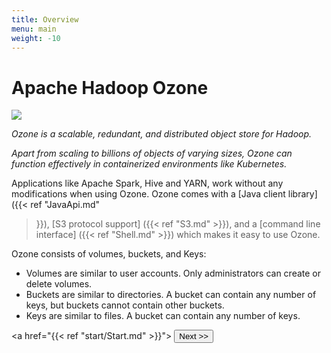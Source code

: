 ```yaml
---
title: Overview
menu: main
weight: -10
---
```

<!---
  Licensed to the Apache Software Foundation (ASF) under one or more
  contributor license agreements.  See the NOTICE file distributed with
  this work for additional information regarding copyright ownership.
  The ASF licenses this file to You under the Apache License, Version 2.0
  (the "License"); you may not use this file except in compliance with
  the License.  You may obtain a copy of the License at

      http://www.apache.org/licenses/LICENSE-2.0

  Unless required by applicable law or agreed to in writing, software
  distributed under the License is distributed on an "AS IS" BASIS,
  WITHOUT WARRANTIES OR CONDITIONS OF ANY KIND, either express or implied.
  See the License for the specific language governing permissions and
  limitations under the License.
-->

# Apache Hadoop Ozone

<img src="ozone-usage.png" style="max-width: 60%;"/>

*_Ozone is a scalable, redundant, and distributed object store for Hadoop. <p>
Apart from scaling to billions of objects of varying sizes,
Ozone can function effectively in containerized environments
like Kubernetes._* <p>

Applications like Apache Spark, Hive and YARN, work without any modifications when using Ozone. Ozone comes with a [Java client library]({{<
ref "JavaApi.md"
>}}), [S3 protocol support] ({{< ref "S3.md" >}}), and a [command line interface]
({{< ref "Shell.md" >}})  which makes it easy to use Ozone.

Ozone consists of volumes, buckets, and Keys:

* Volumes are similar to user accounts. Only administrators can create or delete volumes.
* Buckets are similar to directories. A bucket can contain any number of keys,  but buckets cannot contain other buckets.
* Keys are similar to files. A bucket can contain any number of keys.



 <a href="{{< ref "start/Start.md" >}}"> <button type="button"
 class="btn  btn-success btn-lg">Next >></button>
</div>
